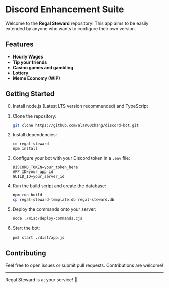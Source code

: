 # Discord Enhancement Suite

Welcome to the **Regal Steward** repository! This app aims to be easily extended by anyone who wants to configure their own version.

## Features

- **Hourly Wages**
- **Tip your friends**
- **Casino games and gambling**
- **Lottery**
- **Meme Economy (WIP)**

## Getting Started

0. Install node.js (Latest LTS version recommended) and TypeScript

1. Clone the repository:
   ```bash
   git clone https://github.com/alan00zhang/discord-bot.git
   ```

2. Install dependencies:
   ```bash
   cd regal-steward
   npm install
   ```

3. Configure your bot with your Discord token in a `.env` file:
   ```env
   DISCORD_TOKEN=your_token_here
   APP_ID=your_app_id
   GUILD_ID=your_server_id
   ```

4. Run the build script and create the database:
   ```bash
   npm run build
   cp regal-steward-template.db regal-steward.db
   ```

5. Deploy the commands onto your server:
   ```bash
   node ./misc/deploy-commands.cjs
   ```

6. Start the bot:
   ```bash
   pm2 start ./dist/app.js
   ```

## Contributing

Feel free to open issues or submit pull requests. Contributions are welcome!

---

Regal Steward is at your service! 🎉